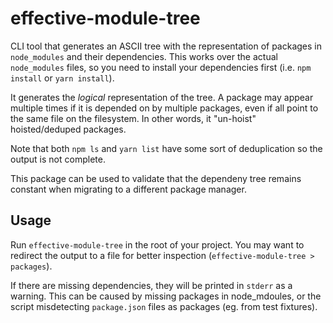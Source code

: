 # effective-module-tree

CLI tool that generates an ASCII tree with the representation of packages in `node_modules` and
their dependencies. This works over the actual `node_modules` files, so you need to install your
dependencies first (i.e. `npm install` or `yarn install`).

It generates the _logical_ representation of the tree. A package may appear multiple times if
it is depended on by multiple packages, even if all point to the same file on the filesystem.
In other words, it "un-hoist" hoisted/deduped packages.

Note that both `npm ls` and `yarn list` have some sort of deduplication so the output is not
complete.

This package can be used to validate that the dependeny tree remains constant when migrating to
a different package manager.

## Usage

Run `effective-module-tree` in the root of your project. You may want to redirect the output to
a file for better inspection (`effective-module-tree > packages`).

If there are missing dependencies, they will be printed in `stderr` as a warning. This can be
caused by missing packages in node_mdoules, or the script misdetecting `package.json` files as
packages (eg. from test fixtures).
